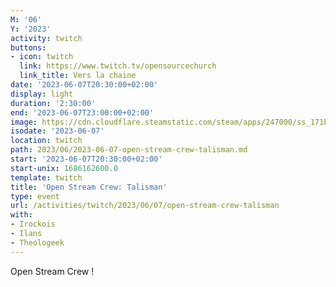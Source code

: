 ```yaml
---
M: '06'
Y: '2023'
activity: twitch
buttons:
- icon: twitch
  link: https://www.twitch.tv/opensourcechurch
  link_title: Vers la chaine
date: '2023-06-07T20:30:00+02:00'
display: light
duration: '2:30:00'
end: '2023-06-07T23:00:00+02:00'
image: https://cdn.cloudflare.steamstatic.com/steam/apps/247000/ss_171b9eaabaf2040e9d1badbe5780d3177aaf7a8d.600x338.jpg?t=1683805562
isodate: '2023-06-07'
location: twitch
path: 2023/06/2023-06-07-open-stream-crew-talisman.md
start: '2023-06-07T20:30:00+02:00'
start-unix: 1686162600.0
template: twitch
title: 'Open Stream Crew: Talisman'
type: event
url: /activities/twitch/2023/06/07/open-stream-crew-talisman
with:
- Irockois
- Ilans
- Theologeek
---
```

Open Stream Crew !